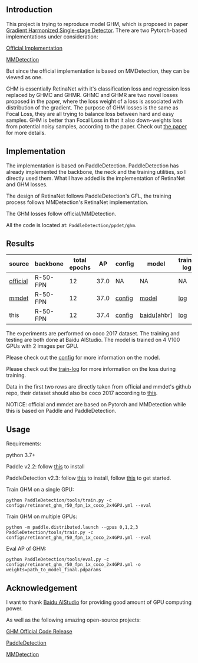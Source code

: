 

## Introduction

This project is trying to reproduce model GHM, which is proposed in paper [Gradient Harmonized Single-stage Detector](https://arxiv.org/abs/1811.05181). There are two Pytorch-based implementations under consideration:

[Official Implementation](https://github.com/libuyu/GHM_Detection)

[MMDetection](https://github.com/open-mmlab/mmdetection/tree/v2.16.0/configs/ghm)

But since the official implementation is based on MMDetection, they can be viewed as one. 

GHM is essentially RetinaNet with it's classification loss and regression loss replaced by GHMC and GHMR. GHMC and GHMR are two novel losses proposed in the paper, where the loss weight of a loss is associated with distribution of the gradient. The purpose of GHM losses is the same as Focal Loss, they are all trying to balance loss between hard and easy samples. GHM is better than Focal Loss in that it also down-weights loss from potential noisy samples, according to the paper. Check out [the paper](https://arxiv.org/abs/1811.05181) for more details.

## Implementation

The implementation is based on PaddleDetection. PaddleDetection has already implemented the backbone, the neck and the training utilities, so I directly used them. What I have added is the implementation of RetinaNet and GHM losses.

The design of RetinaNet follows PaddleDetection's GFL, the training process follows MMDetection's RetinaNet implementation.

The GHM losses follow official/MMDetection. 

All the code is located at: `PaddleDetection/ppdet/ghm`.

## Results

| source                                                       | backbone | total epochs | AP   | config                                                       | model                                                        | train-log                                                    |
| ------------------------------------------------------------ | -------- | ------------ | ---- | ------------------------------------------------------------ | ------------------------------------------------------------ | ------------------------------------------------------------ |
| [official](https://github.com/libuyu/GHM_Detection)          | R-50-FPN | 12           | 37.0 | NA                                                           | NA                                                           | NA                                                           |
| [mmdet](https://github.com/open-mmlab/mmdetection/tree/master/configs/ghm) | R-50-FPN | 12           | 37.0 | [config](https://github.com/open-mmlab/mmdetection/tree/master/configs/ghm/retinanet_ghm_r50_fpn_1x_coco.py) | [model](https://download.openmmlab.com/mmdetection/v2.0/ghm/retinanet_ghm_r50_fpn_1x_coco/retinanet_ghm_r50_fpn_1x_coco_20200130-a437fda3.pth) | [log](https://download.openmmlab.com/mmdetection/v2.0/ghm/retinanet_ghm_r50_fpn_1x_coco/retinanet_ghm_r50_fpn_1x_coco_20200130_004213.log.json) |
| this                                                         | R-50-FPN | 12           | 37.4 | [config](https://github.com/thisisi3/Paddle-GHM/blob/main/configs/retinanet_ghm_r50_fpn_1x_coco_2x4GPU.yml) | [baidu](https://pan.baidu.com/s/1UmUXq6UKZuQhvld9SXXGKg)[ahbr] | [log](https://github.com/thisisi3/Paddle-GHM/blob/main/workerlog.0) |

The experiments are performed on coco 2017 dataset. The training and testing are both done at Baidu AIStudio. The model is trained on 4 V100 GPUs with 2 images per GPU. 

Please check out the [config](https://github.com/thisisi3/Paddle-GHM/blob/main/configs/retinanet_ghm_r50_fpn_1x_coco_2x4GPU.yml) for more information on the model.

Please check out the [train-log](https://github.com/thisisi3/Paddle-GHM/blob/main/workerlog.0) for more information on the loss during training. 

Data in the first two rows are directly taken from official and mmdet's github repo, their dataset should also be coco 2017 according to [this](https://github.com/open-mmlab/mmdetection/blob/master/docs/model_zoo.md). 

NOTICE: official and mmdet are based on Pytorch and MMDetection while this is based on Paddle and PaddleDetection.

## Usage

Requirements: 

python 3.7+

Paddle v2.2: follow [this](https://www.paddlepaddle.org.cn/install/quick) to install

PaddleDetection v2.3: follow [this](https://github.com/PaddlePaddle/PaddleDetection/blob/release/2.3/docs/tutorials/INSTALL.md) to install, follow [this](https://github.com/PaddlePaddle/PaddleDetection/blob/release/2.3/docs/tutorials/GETTING_STARTED.md) to get started. 



Train GHM on a single GPU:

```shell
python PaddleDetection/tools/train.py -c configs/retinanet_ghm_r50_fpn_1x_coco_2x4GPU.yml --eval
```

Train GHM on multiple GPUs:

```shell
python -m paddle.distributed.launch --gpus 0,1,2,3 PaddleDetection/tools/train.py -c configs/retinanet_ghm_r50_fpn_1x_coco_2x4GPU.yml --eval
```

Eval AP of GHM:

```shell
python PaddleDetection/tools/eval.py -c configs/retinanet_ghm_r50_fpn_1x_coco_2x4GPU.yml -o weights=path_to_model_final.pdparams
```



## Acknowledgement 

I want to thank [Baidu AIStudio](https://aistudio.baidu.com/aistudio/index) for providing good amount of GPU computing power. 

As well as the following amazing open-source projects:

[GHM Official Code Release](https://github.com/libuyu/GHM_Detection)

[PaddleDetection](https://github.com/PaddlePaddle/PaddleDetection)

[MMDetection](https://github.com/open-mmlab/mmdetection)

